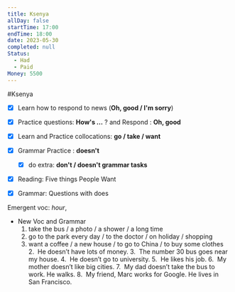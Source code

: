 ```yaml
---
title: Ksenya
allDay: false
startTime: 17:00
endTime: 18:00
date: 2023-05-30
completed: null
Status:
  - Had
  - Paid
Money: 5500
---
```

#Ksenya 

- [x] Learn how to respond to news (**Oh, good / I'm sorry**)
- [x] Practice questions: **How's ...** ? and Respond : **Oh, good**
- [x] Learn and Practice collocations: **go / take / want** 
- [x] Grammar Practice : **doesn't**
	- [x] do extra: **don't / doesn't grammar tasks**
- [x] Reading: Five things People Want
- [x] Grammar: Questions with does


Emergent voc: *hour*,

- New Voc and Grammar
	1. take the bus / a photo  / a shower  / a long time  
	2. go to the park every day  / to the doctor  / on holiday / shopping 
	3. want a coffee  / a new house  / to go to China  / to buy some clothes
	2.  He doesn’t have lots of money.
	3.  The number 30 bus goes near my house.
	4.  He doesn’t go to university.
	5.  He likes his job.
	6.  My mother doesn’t like big cities.
	7.  My dad doesn’t take the bus to work. He walks.
	8.  My friend, Marc works for Google. He lives in San Francisco.